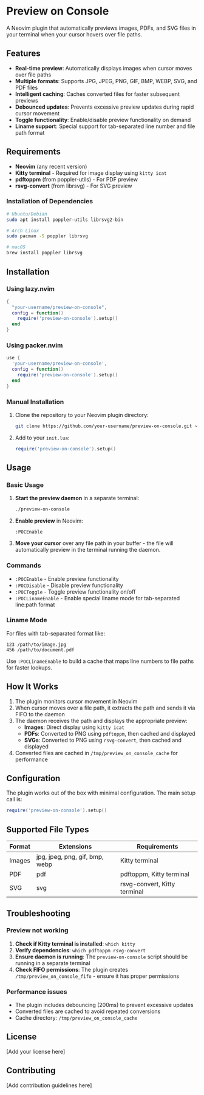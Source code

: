 # Preview on Console

A Neovim plugin that automatically previews images, PDFs, and SVG files in your terminal when your cursor hovers over file paths.

## Features

- **Real-time preview**: Automatically displays images when cursor moves over file paths
- **Multiple formats**: Supports JPG, JPEG, PNG, GIF, BMP, WEBP, SVG, and PDF files
- **Intelligent caching**: Caches converted files for faster subsequent previews
- **Debounced updates**: Prevents excessive preview updates during rapid cursor movement
- **Toggle functionality**: Enable/disable preview functionality on demand
- **Liname support**: Special support for tab-separated line number and file path format

## Requirements

- **Neovim** (any recent version)
- **Kitty terminal** - Required for image display using `kitty icat`
- **pdftoppm** (from poppler-utils) - For PDF preview
- **rsvg-convert** (from librsvg) - For SVG preview

### Installation of Dependencies

```bash
# Ubuntu/Debian
sudo apt install poppler-utils librsvg2-bin

# Arch Linux
sudo pacman -S poppler librsvg

# macOS
brew install poppler librsvg
```

## Installation

### Using lazy.nvim

```lua
{
  "your-username/preview-on-console",
  config = function()
    require('preview-on-console').setup()
  end
}
```

### Using packer.nvim

```lua
use {
  'your-username/preview-on-console',
  config = function()
    require('preview-on-console').setup()
  end
}
```

### Manual Installation

1. Clone the repository to your Neovim plugin directory:
   ```bash
   git clone https://github.com/your-username/preview-on-console.git ~/.local/share/nvim/site/pack/plugins/start/preview-on-console
   ```

2. Add to your `init.lua`:
   ```lua
   require('preview-on-console').setup()
   ```

## Usage

### Basic Usage

1. **Start the preview daemon** in a separate terminal:
   ```bash
   ./preview-on-console
   ```

2. **Enable preview** in Neovim:
   ```
   :POCEnable
   ```

3. **Move your cursor** over any file path in your buffer - the file will automatically preview in the terminal running the daemon.

### Commands

- `:POCEnable` - Enable preview functionality
- `:POCDisable` - Disable preview functionality  
- `:POCToggle` - Toggle preview functionality on/off
- `:POCLinameEnable` - Enable special liname mode for tab-separated line:path format

### Liname Mode

For files with tab-separated format like:
```
123	/path/to/image.jpg
456	/path/to/document.pdf
```

Use `:POCLinameEnable` to build a cache that maps line numbers to file paths for faster lookups.

## How It Works

1. The plugin monitors cursor movement in Neovim
2. When cursor moves over a file path, it extracts the path and sends it via FIFO to the daemon
3. The daemon receives the path and displays the appropriate preview:
   - **Images**: Direct display using `kitty icat`
   - **PDFs**: Converted to PNG using `pdftoppm`, then cached and displayed
   - **SVGs**: Converted to PNG using `rsvg-convert`, then cached and displayed
4. Converted files are cached in `/tmp/preview_on_console_cache` for performance

## Configuration

The plugin works out of the box with minimal configuration. The main setup call is:

```lua
require('preview-on-console').setup()
```

## Supported File Types

| Format | Extensions | Requirements |
|--------|------------|--------------|
| Images | jpg, jpeg, png, gif, bmp, webp | Kitty terminal |
| PDF | pdf | pdftoppm, Kitty terminal |
| SVG | svg | rsvg-convert, Kitty terminal |

## Troubleshooting

### Preview not working

1. **Check if Kitty terminal is installed**: `which kitty`
2. **Verify dependencies**: `which pdftoppm rsvg-convert`
3. **Ensure daemon is running**: The `preview-on-console` script should be running in a separate terminal
4. **Check FIFO permissions**: The plugin creates `/tmp/preview_on_console_fifo` - ensure it has proper permissions

### Performance issues

- The plugin includes debouncing (200ms) to prevent excessive updates
- Converted files are cached to avoid repeated conversions
- Cache directory: `/tmp/preview_on_console_cache`

## License

[Add your license here]

## Contributing

[Add contribution guidelines here]
